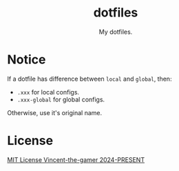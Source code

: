 <h1 align="center">dotfiles</h1>
<p align="center">My dotfiles.</p>

# Notice
If a dotfile has difference between `local` and `global`, then:
- `.xxx` for local configs.
- `.xxx-global` for global configs.

Otherwise, use it's original name.

# License
[MIT License Vincent-the-gamer 2024-PRESENT](./LICENSE)